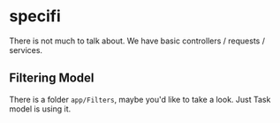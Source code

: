 # specifi

There is not much to talk about. We have basic controllers / requests / services. 

## Filtering Model
There is a folder `app/Filters`, maybe you'd like to take a look. Just Task model is using it.
